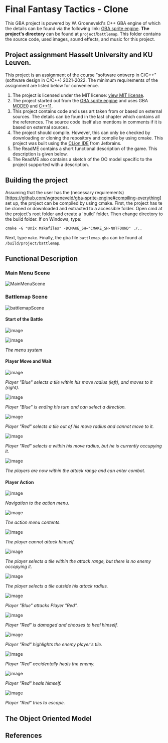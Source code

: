 # Final Fantasy Tactics - Clone
This GBA project is powered by W. Groeneveld's C++ GBA engine of which the details can be found via the following link: [GBA sprite engine](https://github.com/wgroeneveld/gba-sprite-engine). **The project's directory** can be found at `project`/`battlemap`. This folder contains the source code, used images, sound effects, and music for this project.

## Project assignment Hasselt University and KU Leuven.
This project is an assignment of the course "software ontwerp in C/C++" (software design in C/C++) 2021-2022. The minimum requirements of the assignment are listed below for convenience.

1. The project is licensed under the MIT license: [view MIT license](https://github.com/i5cP7i/gba-sprite-engine/blob/master/LICENSE).
2. The project started out from the [GBA sprite engine](https://github.com/i5cP7i/gba-sprite-engine) and uses GBA [MODE0](https://github.com/i5cP7i/gba-sprite-engine/blob/624c893aba7d43eb0c8a02df0d82c4ae5601b6cc/engine/src/gba_engine.cpp#L109) and [C++11](https://github.com/i5cP7i/gba-sprite-engine/blob/624c893aba7d43eb0c8a02df0d82c4ae5601b6cc/CMakeLists.txt#L17).
3. This project contains code and uses art taken from or based on external sources. The details can be found in the last chapter which contains all the references. The source code itself also mentions in comments if it is based on external sources.
4. The project should compile. However, this can only be checked by downloading or cloning the repository and compile by using cmake. This project was built using the [CLion IDE](https://www.jetbrains.com/clion/) from Jetbrains. 
5. The ReadME contains a short functional description of the game. This description is given below.
6. The ReadME also contains a sketch of the OO model specific to the project supported with a description.

## Building the project
Assuming that the user has the (necessary requirements)[https://github.com/wgroeneveld/gba-sprite-engine#compiling-everything] set up, the project can be compiled by using cmake. First, the project has te be cloned or downloaded and extracted to a accessible folder. Open cmd at the project's root folder and create a 'build' folder. Then change directory to the build folder. If on Windows, type:
```
cmake -G "Unix Makefiles" -DCMAKE_SH="CMAKE_SH-NOTFOUND" ./..
```
Next, type `make`. Finally, the gba file `battlemap.gba` can be found at `/build/project/battlemap`.

## Functional Description

### Main Menu Scene

![MainMenuScene](https://user-images.githubusercontent.com/48355782/151185305-941d5fbc-add6-4130-8131-13c649384e61.gif)

### Battlemap Scene

![battlemapScene](https://user-images.githubusercontent.com/48355782/151186224-2c791616-813c-4523-bbd4-8bea28aa2c0d.png)

#### Start of the Battle

![image](https://user-images.githubusercontent.com/48355782/151186751-c9f166b3-9756-4b03-b341-08edaa047d09.png)

![image](https://user-images.githubusercontent.com/48355782/151192125-2978cd34-34c1-47a7-ad2a-882fa1e1bda8.png)
<p><em>The menu system</em></p>

#### Player Move and Wait

![image](https://user-images.githubusercontent.com/48355782/151189692-63f98f64-4caf-41f4-9558-63709706b181.png)
<p><em>Player "Blue" selects a tile within his move radius (left), and moves to it (right).</em></p>

![image](https://user-images.githubusercontent.com/48355782/151192564-055b5d02-d9d7-4214-95df-1ba18963342c.png)
<p><em>Player "Blue" is ending his turn and can select a direction.</em></p>

![image](https://user-images.githubusercontent.com/48355782/151190288-cafa88ec-8247-4c60-bf6b-682bc17d9257.png)
<p><em>Player "Red" selects a tile out of his move radius and cannot move to it.</em></p>

![image](https://user-images.githubusercontent.com/48355782/151191140-a69ad339-548b-4dc4-a5a0-a20cc58568f9.png)
<p><em>Player "Red" selects a within his move radius, but he is currently occupying it.</em></p>

![image](https://user-images.githubusercontent.com/48355782/151193388-80de4ab7-14b8-41d4-accd-0aaecbd50f3e.png)
<p><em>The players are now within the attack range and can enter combat.</em></p>

#### Player Action

![image](https://user-images.githubusercontent.com/48355782/151193855-2d3df1d5-a288-4ff0-beea-d2fff1cf5fcc.png)
<p><em>Navigation to the action menu.</em></p>

![image](https://user-images.githubusercontent.com/48355782/151194207-432c99be-d858-4641-8637-2678e9104685.png)
<p><em>The action menu contents.</em></p>

![image](https://user-images.githubusercontent.com/48355782/151194782-b08b6fef-819e-4f55-8959-32ed6a56bc1b.png)
<p><em>The player cannot attack himself.</em></p>

![image](https://user-images.githubusercontent.com/48355782/151194977-25b607ca-0992-4cdc-b2ed-94957d7929dc.png)
<p><em>The player selects a tile within the attack range, but there is no enemy occopying it.</em></p>

![image](https://user-images.githubusercontent.com/48355782/151195189-a1c9bac2-ac8b-41b2-9569-944adc172023.png)
<p><em>The player selects a tile outside his attack radius.</em></p>

![image](https://user-images.githubusercontent.com/48355782/151197447-e8d8fda8-394b-454d-8416-52a1cd934403.png)
<p><em>Player "Blue" attacks Player "Red".</em></p>

![image](https://user-images.githubusercontent.com/48355782/151197817-8a4b1751-73df-471f-ad38-e1b3353c0ff2.png)
<p><em>Player "Red" is damaged and chooses to heal himself.</em></p>

![image](https://user-images.githubusercontent.com/48355782/151198031-26328775-5a15-4b6f-9257-846390f4487f.png)
<p><em>Player "Red" highlights the enemy player's tile.</em></p>

![image](https://user-images.githubusercontent.com/48355782/151198395-3564890e-7580-4941-9e00-20ad9867ece2.png)
<p><em>Player "Red" accidentally heals the enemy.</em></p>

![image](https://user-images.githubusercontent.com/48355782/151198695-0d527a0f-5ec8-484f-a06c-6e889d72f139.png)
<p><em>Player "Red" heals himself.</em></p>

![image](https://user-images.githubusercontent.com/48355782/151199091-f9658734-1010-44c9-a294-2a5e42c47f27.png)
<p><em>Player "Red" tries to escape.</em></p>



## The Object Oriented Model 


## References




